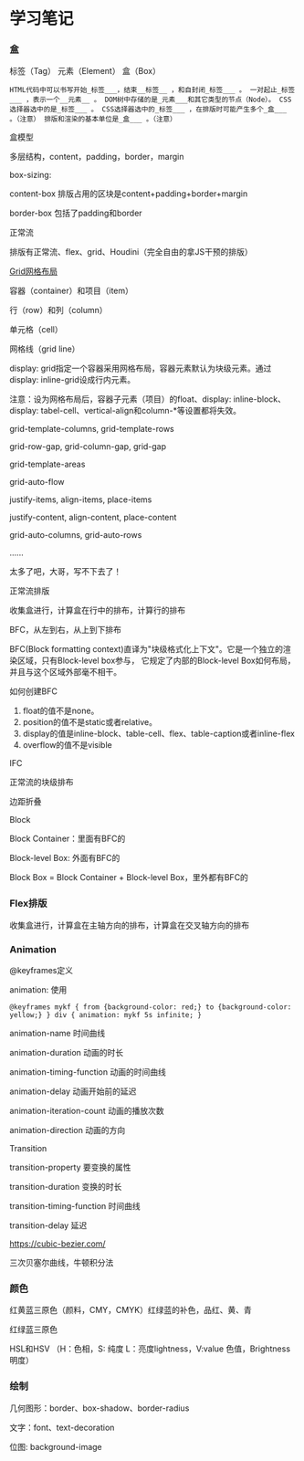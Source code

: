 # 学习笔记

### 盒

标签（Tag） 元素（Element） 盒（Box）

`
HTML代码中可以书写开始_标签___，结束__标签__ ，和自封闭_标签___ 。
一对起止_标签___ ，表示一个__元素__ 。
DOM树中存储的是_元素___和其它类型的节点（Node）。
CSS选择器选中的是_标签___ 。
CSS选择器选中的_标签___ ，在排版时可能产生多个_盒___ 。（注意）
排版和渲染的基本单位是_盒___ 。（注意）
`

盒模型

多层结构，content，padding，border，margin

box-sizing: 

content-box 排版占用的区块是content+padding+border+margin

border-box 包括了padding和border

正常流

排版有正常流、flex、grid、Houdini（完全自由的拿JS干预的排版）

[Grid网格布局](http://www.ruanyifeng.com/blog/2019/03/grid-layout-tutorial.html)

容器（container）和项目（item）

行（row）和列（column）

单元格（cell）

网格线（grid line）

display: grid指定一个容器采用网格布局，容器元素默认为块级元素。通过display: inline-grid设成行内元素。

注意：设为网格布局后，容器子元素（项目）的float、display: inline-block、display: tabel-cell、vertical-align和column-*等设置都将失效。

grid-template-columns, grid-template-rows

grid-row-gap, grid-column-gap, grid-gap

grid-template-areas

grid-auto-flow

justify-items, align-items, place-items

justify-content, align-content, place-content

grid-auto-columns, grid-auto-rows

......

太多了吧，大哥，写不下去了！

正常流排版

收集盒进行，计算盒在行中的排布，计算行的排布

BFC，从左到右，从上到下排布

BFC(Block formatting context)直译为"块级格式化上下文"。它是一个独立的渲染区域，只有Block-level box参与， 它规定了内部的Block-level Box如何布局，并且与这个区域外部毫不相干。

如何创建BFC

1. float的值不是none。
2. position的值不是static或者relative。
3. display的值是inline-block、table-cell、flex、table-caption或者inline-flex
4. overflow的值不是visible

IFC

正常流的块级排布

边距折叠

Block

Block Container：里面有BFC的

Block-level Box: 外面有BFC的

Block Box = Block Container + Block-level Box，里外都有BFC的

### Flex排版

收集盒进行，计算盒在主轴方向的排布，计算盒在交叉轴方向的排布

### Animation 

@keyframes定义

animation: 使用

`
@keyframes mykf {
    from {background-color: red;}
    to {background-color: yellow;}
}
div {
    animation: mykf 5s infinite;
}
`

animation-name 时间曲线

animation-duration 动画的时长

animation-timing-function 动画的时间曲线

animation-delay 动画开始前的延迟

animation-iteration-count 动画的播放次数

animation-direction 动画的方向

Transition

transition-property 要变换的属性

transition-duration 变换的时长

transition-timing-function 时间曲线

transition-delay 延迟

https://cubic-bezier.com/

三次贝塞尔曲线，牛顿积分法

### 颜色

红黄蓝三原色（颜料，CMY，CMYK）红绿蓝的补色，品红、黄、青

红绿蓝三原色

HSL和HSV （H：色相，S: 纯度 L：亮度lightness，V:value 色值，Brightness 明度）

### 绘制

几何图形：border、box-shadow、border-radius

文字：font、text-decoration

位图: background-image
